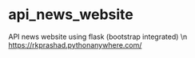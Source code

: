 # api_news_website
API news website using flask (bootstrap integrated) \n
https://rkprashad.pythonanywhere.com/
